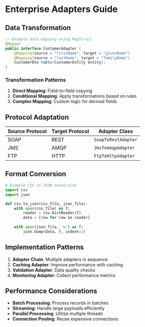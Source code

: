 # Enterprise Adapters Guide

## Data Transformation
```java
// Example data mapping using MapStruct
@Mapper
public interface CustomerAdapter {
    @Mapping(source = "firstName", target = "givenName")
    @Mapping(source = "lastName", target = "familyName")
    CustomerDto toDto(CustomerEntity entity);
}
```

### Transformation Patterns
1. **Direct Mapping**: Field-to-field copying
2. **Conditional Mapping**: Apply transformations based on rules
3. **Complex Mapping**: Custom logic for derived fields

## Protocol Adaptation
| Source Protocol | Target Protocol | Adapter Class |
|-----------------|-----------------|---------------|
| SOAP            | REST            | `SoapToRestAdapter` |
| JMS             | AMQP            | `JmsToAmqpAdapter` |
| FTP             | HTTP            | `FtpToHttpAdapter` |

## Format Conversion
```python
# Example CSV to JSON conversion
import csv
import json

def csv_to_json(csv_file, json_file):
    with open(csv_file) as f:
        reader = csv.DictReader(f)
        data = [row for row in reader]
    
    with open(json_file, 'w') as f:
        json.dump(data, f, indent=2)
```

## Implementation Patterns
1. **Adapter Chain**: Multiple adapters in sequence
2. **Caching Adapter**: Improve performance with caching
3. **Validation Adapter**: Data quality checks
4. **Monitoring Adapter**: Collect performance metrics

## Performance Considerations
- **Batch Processing**: Process records in batches
- **Streaming**: Handle large payloads efficiently
- **Parallel Processing**: Utilize multiple threads
- **Connection Pooling**: Reuse expensive connections